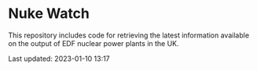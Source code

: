 # Nuke Watch

This repository includes code for retrieving the latest information available on the output of EDF nuclear power plants in the UK.

Last updated: 2023-01-10 13:17
